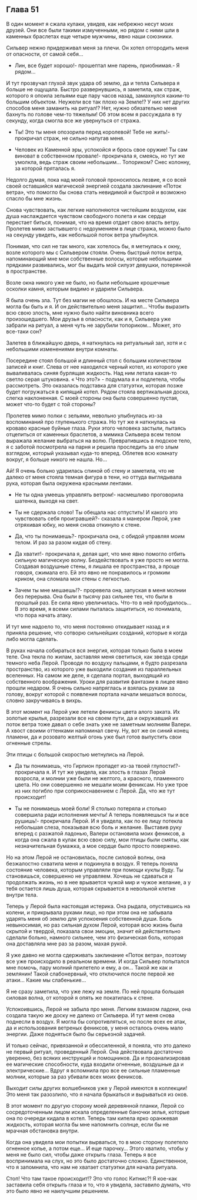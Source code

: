 ## Глава 51

В один момент я сжала кулаки, увидев, как небрежно несут моих друзей. Они все были такими измученными, но рядом с ними
шли в каменных браслетах еще четыре мужчины, явно наши союзники.

Сильвер нежно придерживал меня за плечи. Он хотел отгородить меня от опасности, от самой себя…

- Лин, все будет хорошо!- прошептал мне парень, приобнимая.- Я рядом…

И тут прозвучал глухой звук удара об землю, да и тепла Сильвера я больше не ощущала. Быстро развернувшись, я заметила,
как страж, которого я опоила зельями еще пару часов назад, замахнулся каким-то большим объектом. Неужели все так плохо
на Земле!? У них нет других способов меня заманить на ритуал!? Нет, нужно обязательно меня бахнуть по голове чем-то
тяжелым! Об этом всем я рассуждала в ту секунду, когда смогла все же увернуться от стража.

- Ты! Это ты меня опозорила перед королевой! Тебе не жить!- прокричал страж, не сильно напугав меня.

- Человек из Каменной эры, успокойся и брось свое оружие! Ты сам виноват в собственном провале!- прокричала я, смеясь,
  но тут же умолкла, ведь страж своим небольшим… Топориком? Снес колонну, за которой пряталась я.

Недолго думая, пока над моей головой проносилось лезвие, я со всей своей оставшийся магической энергией создала
заклинание «Поток ветра», что помогло бы снова стать невидимой и быстрой и возможно спасло бы мне жизнь.

Снова чувствовать, как легкие наполняются чистейшим воздухом, как душа наслаждается чувством свободного полета и как
сердце перестает биться, понимая, что на время отдает свою власть ветру. Пролетев мимо застывшего с недоумением в лице
стража, можно было на секунду увидеть, как небольшой поток ветра улыбнулся.

Понимая, что сил не так много, как хотелось бы, я метнулась к окну, возле которого мы с Сильвером стояли. Очень быстрый
поток ветра, напоминающий мне мои собственные волосы, которые небольшими прядками развивались, мог бы выдать мой силуэт
девушки, потерянной в пространстве.

Возле окна никого уже не было, но были небольшие крошечные осколки камня, которым видимо и ударили Сильвера.

Я была очень зла. Тут без магии не обошлось. И на месте Сильвера могла бы быть и я. И он действительно меня защитил…
Чтобы выразить всю свою злость, мне нужно было найти виновника всего произошедшего. Мои друзья в опасности, как и я,
Сильвера уже забрали на ритуал, а меня чуть не зарубили топориком… Может, это все-таки сон?

Залетев в ближайшую дверь, я наткнулась на ритуальный зал, хотя и с небольшими изменениями внутри комнаты.

Посередине стоял большой и длинный стол с большим количеством записей и книг. Слева от нее находился черный котел, из
которого уже вываливалась синяя бурлящая жидкость. Над ним летала какая-то светло серая штуковина. « Что это?» -
подумала я и подлетела, чтобы рассмотреть. Это оказалась подставка для статуэтки, которая позже будет погружаться в
кипящий котел. Рядом стояла вертикальная доска, слегка наклоненная. С моей стороны она была совершенно пустая, может
что-то будет с той стороны?

Пролетев мимо полки с зельями, невольно улыбнулась из-за воспоминаний про глупенького стража. Но тут же я наткнулась на
кроваво красные буйные глаза. Руки этого человека застыли, пытаясь отцепиться от каменных браслетов, а мимика Сильвера
всем телом выражала желание выбраться на волю. Превратившись в людское тело, я с заботой посмотрела на парня и решила
проследить за его злым взглядом, который указывал куда-то вперед. Облетев всю комнату вокруг, я больше никого не нашла.
Но…

Ай! Я очень больно ударилась спиной об стену и заметила, что не далеко от меня стояла темная фигура в тени, но оттуда
выглядывала рука, которая была окружена красными лентами.

- Не ты одна умеешь управлять ветром!- насмешливо проговорила шатенка, выходя на свет.

- Ты не сдержала слово! Ты обещала нас отпустить! И какого это чувствовать себя проигравшей?- сказала я манером Лерой,
  уже отряхивая юбку, но меня снова откинуло к стене.

- Да, что ты понимаешь?- прокричала она, с обидой управляя моим телом. И раз за разом кидая об стену.

- Да хватит!- прокричала я, делая щит, что мне явно помогло отбить сильную магическую волну. Бездействовать я уже просто
  не могла. Создавая воздушные стены, я лишала ее пространства, а проще говоря, сжимала его. Ей это явно не понравилось
  и громким криком, она сломала мои стены с легкостью.

- Зачем ты мне мешаешь!?- проревела она, запуская в меня молнии без перерыва. Она были в тысячу раз сильнее тех, что
  были в прошлый раз. Ее сила явно увеличилась. Что-то в ней пробудилось… В это время, я всеми силами пыталась
  защититься, но понимала, что пора начать атаку.

И тут мне надоело то, что меня постоянно откидывает назад и я приняла решение, что сотворю сильнейших созданий, которые
я когда либо могла сделать.

В руках начала собираться вся энергия, которая только была в моем теле. Она текла по жилам, заставляя меня светиться,
как звезда среди темного неба Лерой. Проводя по воздуху пальцами, я будто разрезала пространство, из которого уже
выходили создания из параллельных вселенных. На самом же деле, я сделала портал, выходящий из собственного воображения.
Уроки для развития фантазии в лицее явно прошли недаром. Я очень сильно напряглась и взялась руками за голову, вокруг
которой с появления портала начали мешаться волосы, словно закручиваясь в вихрь.

В этот момент на Лерой уже летели фениксы цвета алого заката. Их золотые крылья, разрезали все на своем пути, да и
окружавший их поток ветра тоже давал о себе знать уже не заметным молниям Валери. А хвост своими оттенками напоминал
свечу. Ну, вот же он синий конец пламени, да и розовато желтый огонь уже был готов выпустить свои огненные стрелы.

Эти птицы с большой скоростью метнулись на Лерой.

- Да ты понимаешь, что Гирлион пропадет из-за твоей глупости!?- прокричала я. И тут же увидела, как злость в глазах
  Лерой возросла, и молнии уже были не желтого, а красного, пламенного цвета. Но они совершенно не мешали моим фениксам.
  Но уже трое из них погибло при соприкоснавением с Лерой. Да, что же тут происходит!

- Ты не понимаешь моей боли! Я столько потеряла и столько совершила ради исполнения мечты! А теперь появляешься ты и все
  рушишь!- прокричала Лерой. И я увидела, как по ее лицу потекла небольшая слеза, показывая всю боль и желание. Выставив
  руку вперед с разжатой ладонью, Валери остановила моих фениксов, а когда она сжала в кулак всю свою силу, мои птицы
  были смяты, как незначительная бумажка, а мое сердце было просто повержено.

Но на этом Лерой не остановилась, после силовой волны, она безжалостно схватила меня и подкинула в воздух. Я теперь
поняла состояние человека, которым управляли при помощи куклы Вуду. Ты становишься, совершенно не управляем. Хочешь не
сдаваться и продолжать жизнь, но в нее врывается чужой мир и чужое желание, а у тебя остается лишь душа, которая
скрывается в невольной клетке внутри тела.

Теперь у Лерой была настоящая истерика. Она рыдала, опустившись на колени, и прикрывала руками лицо, но при этом она не
забывала ударять меня об землю для успокоения собственной души. Боль невыносимая, но раз сильная духом Лерой, которая
всю жизнь была скрытой и твердой, показала свои эмоции, значит ей действительно сделали больно, намного сильнее, чем это
физическая боль, которая она доставляла мне раз за разом, махая рукой.

Я уже давно не могла сдерживать заклинание «Поток ветра», поэтому все уже происходило в реальном времени. И когда
Сильвер попытался мне помочь, пару молний прилетело и ему, а он… Такой же как и землянин! Такой слабонервный, что
отключился после первой же атаки… Какие мы слабенькие…

Я не сразу заметила, что уже лежу на земле. По ней прошла большая силовая волна, от которой я опять же покатилась к
стене.

Успокоившись, Лерой не забыла про меня. Легким взмахом ладони, она создала такую же доску не далеко от Сильвера. И тут
меня снова поднесли в воздух. Я могла бы сопротивляться, но после всех ее атак, да и использования ветреных фениксов, у
меня осталось очень мало энергии. Даже подняться было бы серьезной задачей.

И только сейчас, привязанной и обессиленной, я поняла, что это далеко не первый ритуал, проведенный Лерой. Она
действовала достаточно уверенно, без всяких инструкций и помощников. Да и проанализировав ее магические способности,
куда входили огненные, воздушные да и электрические… Вдруг я вспомнила про все ее сильные пламенные молнии, которые за
раз убивали всех моих фениксов.

Выходит силы других волшебников уже у Лерой имеются в коллекции! Это меня так разозлило, что я начала брыкаться и
вырываться из оков.

В этот момент по другую сторону моей деревянной планки, Лерой со сосредоточенным лицом искала определенные баночки
зелья, которые она по очереди кидала в котел. Теперь там кипела ярко оранжевая жидкость, которая могла бы мне напомнить
солнце, если бы не мрачная обстановка внутри.

Когда она увидела мои попытки вырваться, то в мою сторону полетело огненное копье, а потом еще… И еще парочку… Этого
хватило, чтобы у меня не было сил, чтобы даже открыть глаза. Теперь я все воспринимала на слух, но это было достаточно
сложно. Единственное, что я запомнила, что нам не хватает статуэтки для начала ритуала.

Стоп! Что там такое происходит!? Это что голос Китнис?! Я кое-как заставила себя открыть глаза и то, что я увидела,
заставило думать, что это было явно не наилучшим решением.
